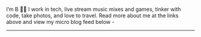 I’m B 👋🏽 I work in tech, live stream music mixes and games, tinker with code, take photos, and love to travel. Read more about me at the links above and view my micro blog feed below -

<script src="//rss.binarydigit.photos/?url=https%3A%2F%2Fblog.binarydigit.cafe%2Ffeed.xml&limit=1&type=js"></script>

<hr>